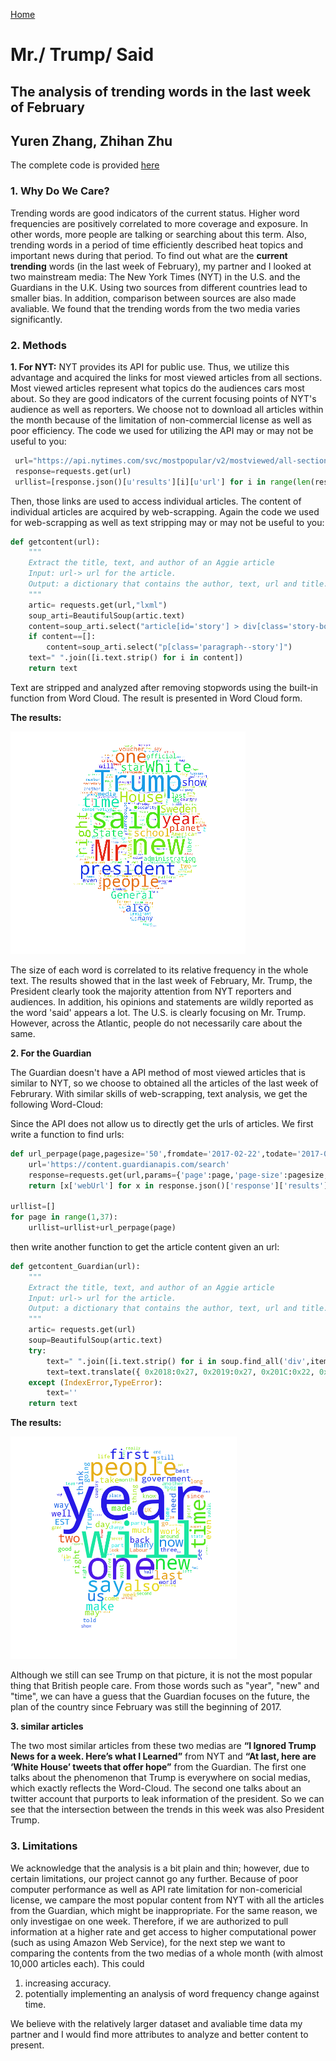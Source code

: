 <a href="/STA141B">Home</a>

# Mr./ Trump/ Said 
## The analysis of trending words in the last week of February
##  Yuren Zhang, Zhihan Zhu 
The complete code is provided <a href="https://github.com/littlegaga/STA141B/blob/master/finalproject.ipynb">here</a>
### 1. Why Do We Care?
Trending words are good indicators of the current status. Higher word frequencies are positively correlated to more coverage and exposure. In other words, more people are talking or searching about this term. Also, trending words in a period of time efficiently described heat topics and important news during that period. 
To find out what are the **current trending**  words (in the last week of February), my partner and I looked at two mainstream media: The New York Times (NYT) in the U.S. and the Guardians in the U.K. Using two sources from different countries lead to smaller bias. In addition, comparison between sources are also made avaliable. We found that the trending words from the two media varies significantly.
### 2.  Methods 
__1. For NYT:__
 NYT provides its API for public use. Thus, we utilize this advantage and acquired the links for most viewed articles from all sections. Most viewed articles represent what topics do the audiences cars most about. So they are good indicators of the current focusing points of NYT's audience as well as reporters. We choose not to download all articles within the month because of the limitation of non-commercial license as well as poor efficiency. 
The code we used for utilizing the API may or may not be useful to you:
```python
 url="https://api.nytimes.com/svc/mostpopular/v2/mostviewed/all-sections/30/?api-key=YourKey"
 response=requests.get(url)
 urllist=[response.json()[u'results'][i][u'url'] for i in range(len(response.json()[u'results']))]
```
Then, those links are used to access individual articles. The content of individual articles are acquired by web-scrapping. 
Again the code we used for web-scrapping as well as text stripping may or may not be useful to you:
```python
def getcontent(url):
    """
    Extract the title, text, and author of an Aggie article
    Input: url-> url for the article. 
    Output: a dictionary that contains the author, text, url and title.       
    """
    artic= requests.get(url,"lxml")
    soup_arti=BeautifulSoup(artic.text)
    content=soup_arti.select("article[id='story'] > div[class='story-body-supplemental'] > div > p ")
    if content==[]:
        content=soup_arti.select("p[class='paragraph--story']")
    text=" ".join([i.text.strip() for i in content])
    return text
```
Text are stripped and analyzed after removing stopwords using the built-in function from Word Cloud. The result is presented in Word Cloud form.

__The results:__

<img src="https://github.com/zyrr95/Final-Project-Sta-141B/blob/master/nyt.png?raw=true">

The size of each word is correlated to its relative frequency in the whole text. The results showed that in the last week of February, Mr. Trump, the President clearly took the majority attention from NYT reporters and audiences. In addition, his opinions and statements are wildly reported as the word 'said' appears a lot.
The U.S. is clearly focusing on Mr. Trump. However, across the Atlantic, people do not necessarily care about the same.


__2. For the Guardian__

The Guardian doesn't have a API method of most viewed articles that is similar to NYT, so we choose to obtained all the articles of the last week of Februrary. With similar skills of web-scrapping, text analysis, we get the following Word-Cloud:

Since the API does not allow us to directly get the urls of articles. We first write a function to find urls:
```python
def url_perpage(page,pagesize='50',fromdate='2017-02-22',todate='2017-02-28',form='json',order='oldest',key='YourKey'):
    url='https://content.guardianapis.com/search'
    response=requests.get(url,params={'page':page,'page-size':pagesize,'from-date':fromdate,'to-date':todate,'format':form,'order-by':order,'api-key':key})
    return [x['webUrl'] for x in response.json()['response']['results']]

urllist=[]
for page in range(1,37):
    urllist=urllist+url_perpage(page)
```

then write another function to get the article content given an url:
```python
def getcontent_Guardian(url):
    """
    Extract the title, text, and author of an Aggie article
    Input: url-> url for the article. 
    Output: a dictionary that contains the author, text, url and title.       
    """
    artic= requests.get(url)
    soup=BeautifulSoup(artic.text)
    try:
        text=" ".join([i.text.strip() for i in soup.find_all('div',itemprop='articleBody')[0].find_all('p')])
        text=text.translate({ 0x2018:0x27, 0x2019:0x27, 0x201C:0x22, 0x201D:0x22, 0x2026:0x20 })
    except (IndexError,TypeError):
        text=''
    return text
```

__The results:__

<img src="https://github.com/zyrr95/Final-Project-Sta-141B/blob/master/guardian.png?raw=true">

Although we still can see Trump on that picture, it is not the most popular thing that British people care. From those words such as "year", "new" and "time", we can have a guess that the Guardian focuses on the future, the plan of the country since February was still the beginning of 2017.



__3. similar articles__

The two most similar articles from these two medias are __“I Ignored Trump News for a week. Here’s what I Learned”__ from NYT and __“At last, here are ‘White House’ tweets that offer hope”__ from the Guardian. The first one talks about the phenomenon that Trump is everywhere on social medias, which exactly reflects the Word-Cloud. The second one talks about an twitter account that purports to leak information of the president. So we can see that the intersection between the trends in this week was also President Trump.

### 3. Limitations

We acknowledge that the analysis is a bit plain and thin; however, due to certain limitations, our project cannot go any further. Because of poor computer performance as well as API rate limitation for non-comericial license, we campare the most popular content from NYT with all the articles from the Guardian, which might be inappropriate. For the same reason, we only investigae on one week.
Therefore, if we are authorized to pull information at a higher rate and get access to higher computational power (such as using Amazon Web Service), for the next step we want to comparing the contents from the two medias of a whole month (with almost 10,000 articles each). 
This could 
<ol>
<li>increasing accuracy.</li>
<li>potentially implementing an analysis of word frequency change against time.</li>
</ol>
We believe with the relatively larger dataset and avaliable time data my partner and I would find more attributes to analyze and better content to present. 
